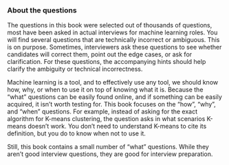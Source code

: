 ### About the questions

The questions in this book were selected out of thousands of questions, most have been asked in actual interviews for machine learning roles. You will find several questions that are technically incorrect or ambiguous. This is on purpose. Sometimes, interviewers ask these questions to see whether candidates will correct them, point out the edge cases, or ask for clarification. For these questions, the accompanying hints should help clarify the ambiguity or technical incorrectness.

Machine learning is a tool, and to effectively use any tool, we should know how, why, or when to use it on top of knowing what it is. Because the “what” questions can be easily found online, and if something can be easily acquired, it isn’t worth testing for. This book focuses on the “how”, “why”, and “when” questions. For example, instead of asking for the exact algorithm for K-means clustering, the question asks in what scenarios K-means doesn’t work. You don’t need to understand K-means to cite its definition, but you do to know when not to use it.

Still, this book contains a small number of “what” questions. While they aren’t good interview questions, they are good for interview preparation.